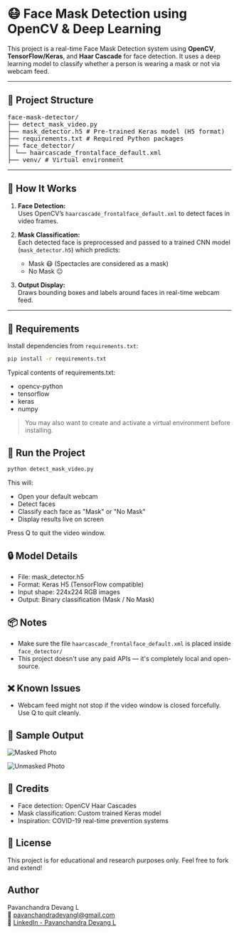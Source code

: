# 😷 Face Mask Detection using OpenCV & Deep Learning

This project is a real-time Face Mask Detection system using **OpenCV**, **TensorFlow/Keras**, and **Haar Cascade** for face detection. It uses a deep learning model to classify whether a person is wearing a mask or not via webcam feed.

---

## 📁 Project Structure

<pre>
face-mask-detector/
├── detect_mask_video.py 
├── mask_detector.h5 # Pre-trained Keras model (H5 format)
├── requirements.txt # Required Python packages
├── face_detector/
│ └── haarcascade_frontalface_default.xml 
├── venv/ # Virtual environment
</pre>


---

## 🧠 How It Works

1. **Face Detection:**  
   Uses OpenCV’s `haarcascade_frontalface_default.xml` to detect faces in video frames.

2. **Mask Classification:**  
   Each detected face is preprocessed and passed to a trained CNN model (`mask_detector.h5`) which predicts:
   - Mask 😷 (Spectacles are considered as a mask)
   - No Mask 😐

3. **Output Display:**  
   Draws bounding boxes and labels around faces in real-time webcam feed.

---

## 🧰 Requirements

Install dependencies from `requirements.txt`:

```bash
pip install -r requirements.txt
```

Typical contents of requirements.txt:  
- opencv-python  
- tensorflow  
- keras  
- numpy  

>You may also want to create and activate a virtual environment before installing.


## 🚀 Run the Project
```bash
python detect_mask_video.py
```

This will:  
- Open your default webcam  
- Detect faces  
- Classify each face as "Mask" or "No Mask"  
- Display results live on screen

Press Q to quit the video window.  

## 🔒 Model Details  
- File: mask_detector.h5  
- Format: Keras H5 (TensorFlow compatible)  
- Input shape: 224x224 RGB images  
- Output: Binary classification (Mask / No Mask)  

## 📦 Notes
- Make sure the file `haarcascade_frontalface_default.xml` is placed inside `face_detector/`
- This project doesn't use any paid APIs — it's completely local and open-source.

## ❌ Known Issues
- Webcam feed might not stop if the video window is closed forcefully. Use Q to quit cleanly.

## 📸 Sample Output
![Masked Photo](1.jpg)  

![Unmasked Photo](2.jpg)  


## 🙌 Credits
- Face detection: OpenCV Haar Cascades  
- Mask classification: Custom trained Keras model  
- Inspiration: COVID-19 real-time prevention systems

## 📌 License
This project is for educational and research purposes only. Feel free to fork and extend!

## Author
Pavanchandra Devang L  
📧 pavanchandradevangl@gmail.com  
🔗 [LinkedIn - Pavanchandra Devang L](https://www.linkedin.com/in/pavanchandra-devang-l-01038616a/)
